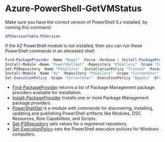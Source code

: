 # Azure-PowerShell-GetVMStatus

Make sure you have the correct version of PowerShell 5.x installed, by running this command:

```powershell
$PSVersionTable.PSVersion
```

If the AZ PowerShell module is not installed, then you can run these PowerShell commands in an eleveated shell:

```powershell
Find-PackageProvider -Name "Nuget" -Force -Verbose | Install-PackageProvider -Scope "CurrentUser" -Force -Confirm -Verbose
Install-Module –Name "PowerShellGet" -Repository "PSGallery" -Scope "CurrentUser" -AcceptLicense -SkipPublisherCheck –Force -Confirm -AllowClobber -Verbose
Set-PSRepository -Name "PSGallery" -InstallationPolicy "Trusted" -PackageManagementProvider "Nuget" -Verbose
Install-Module -Name "Az" -Repository "PSGallery" -Scope "CurrentUser" -AcceptLicense -SkipPublisherCheck -Force -Confirm -AllowClobber -Verbose
Set-ExecutionPolicy -Scope "CurrentUser" -ExecutionPolicy "Bypass" -ErrorAction SilentlyContinue -Confirm -Force -Verbose
```
    
- [Find-PackageProvider](https://docs.microsoft.com/powershell/module/packagemanagement/find-packageprovider) returns a list of Package Management package providers available for installation.
- [Install-PackageProvider](https://docs.microsoft.com/powershell/module/packagemanagement/install-packageprovider) Installs one or more Package Management package providers.
- [PowerShellGet](https://docs.microsoft.com/powershell/module/powershellget) is a module with commands for discovering, installing, updating and publishing PowerShell artifacts like Modules, DSC Resources, Role Capabilities, and Scripts.
- [Set-PSRepository](https://docs.microsoft.com/powershell/module/powershellget/set-psrepository) sets values for a registered repository.
- [Set-ExecutionPolicy](https://docs.microsoft.com/powershell/module/microsoft.powershell.security/set-executionpolicy) sets the PowerShell execution policies for Windows computers.
